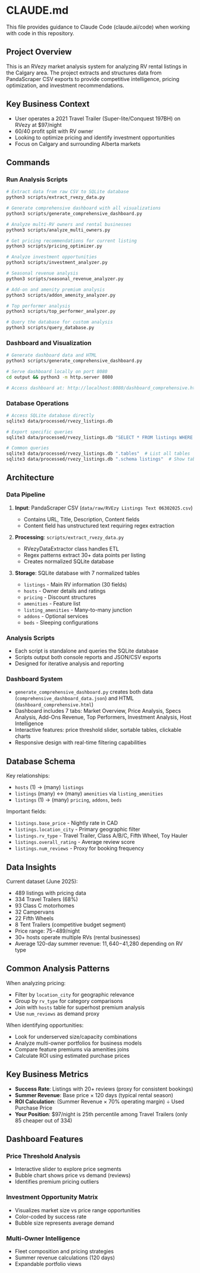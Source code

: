 # CLAUDE.md

This file provides guidance to Claude Code (claude.ai/code) when working with code in this repository.

## Project Overview

This is an RVezy market analysis system for analyzing RV rental listings in the Calgary area. The project extracts and structures data from PandaScraper CSV exports to provide competitive intelligence, pricing optimization, and investment recommendations.

## Key Business Context

- User operates a 2021 Travel Trailer (Super-lite/Conquest 197BH) on RVezy at $97/night
- 60/40 profit split with RV owner
- Looking to optimize pricing and identify investment opportunities
- Focus on Calgary and surrounding Alberta markets

## Commands

### Run Analysis Scripts
```bash
# Extract data from raw CSV to SQLite database
python3 scripts/extract_rvezy_data.py

# Generate comprehensive dashboard with all visualizations
python3 scripts/generate_comprehensive_dashboard.py

# Analyze multi-RV owners and rental businesses
python3 scripts/analyze_multi_owners.py

# Get pricing recommendations for current listing
python3 scripts/pricing_optimizer.py

# Analyze investment opportunities
python3 scripts/investment_analyzer.py

# Seasonal revenue analysis
python3 scripts/seasonal_revenue_analyzer.py

# Add-on and amenity premium analysis
python3 scripts/addon_amenity_analyzer.py

# Top performer analysis
python3 scripts/top_performer_analyzer.py

# Query the database for custom analysis
python3 scripts/query_database.py
```

### Dashboard and Visualization
```bash
# Generate dashboard data and HTML
python3 scripts/generate_comprehensive_dashboard.py

# Serve dashboard locally on port 8080
cd output && python3 -m http.server 8080

# Access dashboard at: http://localhost:8080/dashboard_comprehensive.html
```

### Database Operations
```bash
# Access SQLite database directly
sqlite3 data/processed/rvezy_listings.db

# Export specific queries
sqlite3 data/processed/rvezy_listings.db "SELECT * FROM listings WHERE location_city='Calgary'" > calgary_data.csv

# Common queries
sqlite3 data/processed/rvezy_listings.db ".tables"  # List all tables
sqlite3 data/processed/rvezy_listings.db ".schema listings"  # Show table structure
```

## Architecture

### Data Pipeline
1. **Input**: PandaScraper CSV (`data/raw/RVEzy Listings Text 06302025.csv`)
   - Contains URL, Title, Description, Content fields
   - Content field has unstructured text requiring regex extraction

2. **Processing**: `scripts/extract_rvezy_data.py`
   - RVezyDataExtractor class handles ETL
   - Regex patterns extract 30+ data points per listing
   - Creates normalized SQLite database

3. **Storage**: SQLite database with 7 normalized tables
   - `listings` - Main RV information (30 fields)
   - `hosts` - Owner details and ratings
   - `pricing` - Discount structures
   - `amenities` - Feature list
   - `listing_amenities` - Many-to-many junction
   - `addons` - Optional services
   - `beds` - Sleeping configurations

### Analysis Scripts
- Each script is standalone and queries the SQLite database
- Scripts output both console reports and JSON/CSV exports
- Designed for iterative analysis and reporting

### Dashboard System
- `generate_comprehensive_dashboard.py` creates both data (`comprehensive_dashboard_data.json`) and HTML (`dashboard_comprehensive.html`)
- Dashboard includes 7 tabs: Market Overview, Price Analysis, Specs Analysis, Add-Ons Revenue, Top Performers, Investment Analysis, Host Intelligence
- Interactive features: price threshold slider, sortable tables, clickable charts
- Responsive design with real-time filtering capabilities

## Database Schema

Key relationships:
- `hosts` (1) -> (many) `listings`
- `listings` (many) <-> (many) `amenities` via `listing_amenities`
- `listings` (1) -> (many) `pricing`, `addons`, `beds`

Important fields:
- `listings.base_price` - Nightly rate in CAD
- `listings.location_city` - Primary geographic filter
- `listings.rv_type` - Travel Trailer, Class A/B/C, Fifth Wheel, Toy Hauler
- `listings.overall_rating` - Average review score
- `listings.num_reviews` - Proxy for booking frequency

## Data Insights

Current dataset (June 2025):
- 489 listings with pricing data
- 334 Travel Trailers (68%)
- 93 Class C motorhomes
- 32 Campervans
- 22 Fifth Wheels
- 8 Tent Trailers (competitive budget segment)
- Price range: $75-$489/night
- 30+ hosts operate multiple RVs (rental businesses)
- Average 120-day summer revenue: $11,640-$41,280 depending on RV type

## Common Analysis Patterns

When analyzing pricing:
- Filter by `location_city` for geographic relevance
- Group by `rv_type` for category comparisons
- Join with `hosts` table for superhost premium analysis
- Use `num_reviews` as demand proxy

When identifying opportunities:
- Look for underserved size/capacity combinations
- Analyze multi-owner portfolios for business models
- Compare feature premiums via amenities joins
- Calculate ROI using estimated purchase prices

## Key Business Metrics

- **Success Rate**: Listings with 20+ reviews (proxy for consistent bookings)
- **Summer Revenue**: Base price × 120 days (typical rental season)
- **ROI Calculation**: (Summer Revenue × 70% operating margin) ÷ Used Purchase Price
- **Your Position**: $97/night is 25th percentile among Travel Trailers (only 85 cheaper out of 334)

## Dashboard Features

### Price Threshold Analysis
- Interactive slider to explore price segments
- Bubble chart shows price vs demand (reviews)
- Identifies premium pricing outliers

### Investment Opportunity Matrix
- Visualizes market size vs price range opportunities
- Color-coded by success rate
- Bubble size represents average demand

### Multi-Owner Intelligence
- Fleet composition and pricing strategies
- Summer revenue calculations (120 days)
- Expandable portfolio views